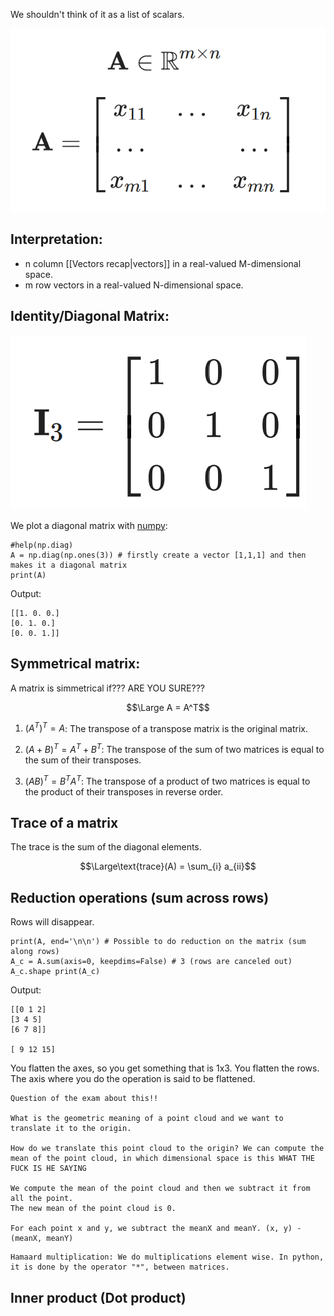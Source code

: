 We shouldn't think of it as a list of scalars.

![](../z_images/Pasted%20image%2020230228151744.png)

## Interpretation:
- n column [[Vectors recap|vectors]] in a real-valued M-dimensional space.
- m row vectors in a real-valued N-dimensional space.

## Identity/Diagonal Matrix:

![](../z_images/Pasted%20image%2020230228151814.png)

We plot a diagonal matrix with [numpy](../Computer%20Vision/Numpy.md):

```
#help(np.diag) 
A = np.diag(np.ones(3)) # firstly create a vector [1,1,1] and then makes it a diagonal matrix 
print(A)
```
Output:

```
[[1. 0. 0.]
[0. 1. 0.]
[0. 0. 1.]]
```


## Symmetrical matrix:

A matrix is simmetrical if??? ARE YOU SURE???

$$\Large A = A^T$$

1.  $(A^T)^T = A$: The transpose of a transpose matrix is the original matrix.
    
2.  $(A+B)^T = A^T + B^T$: The transpose of the sum of two matrices is equal to the sum of their transposes.
    
3.  $(AB)^T = B^T A^T$: The transpose of a product of two matrices is equal to the product of their transposes in reverse order.


## Trace of a matrix

The trace is the sum of the diagonal elements.

$$\Large\text{trace}(A) = \sum_{i} a_{ii}$$

## Reduction operations (sum across rows)
Rows will disappear.

```
print(A, end='\n\n') # Possible to do reduction on the matrix (sum along rows) 
A_c = A.sum(axis=0, keepdims=False) # 3 (rows are canceled out) 
A_c.shape print(A_c)
```
Output:

```
[[0 1 2]
[3 4 5]
[6 7 8]]

[ 9 12 15]
```

You flatten the axes, so you get something that is 1x3. You flatten the rows.
The axis where you do the operation is said to be flattened.

```ad-warning
Question of the exam about this!!

What is the geometric meaning of a point cloud and we want to translate it to the origin.

How do we translate this point cloud to the origin? We can compute the mean of the point cloud, in which dimensional space is this WHAT THE FUCK IS HE SAYING

We compute the mean of the point cloud and then we subtract it from all the point.
The new mean of the point cloud is 0.

For each point x and y, we subtract the meanX and meanY. (x, y) - (meanX, meanY)

```

```ad-tip
Hamaard multiplication: We do multiplications element wise. In python, it is done by the operator "*", between matrices.
```

## Inner product (Dot product)
